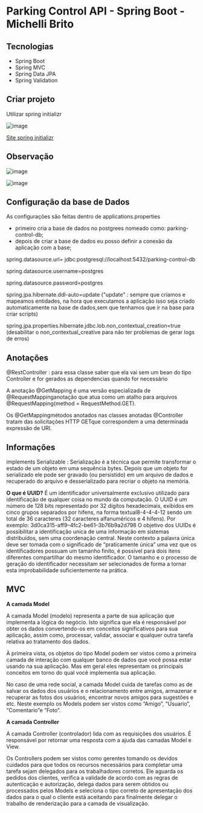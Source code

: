 # Parking Control API   - Spring Boot - Michelli Brito


## Tecnologias

- Spring Boot
- Spring MVC
- Spring Data JPA
- Spring Validation 

## Criar projeto 

Utilizar spring initializr 

![image](https://user-images.githubusercontent.com/52088444/160170983-bac72749-f23b-48ef-a421-1073e3b7d7b8.png)

[Site spring initializr  ](https://start.spring.io/)


## Observação

![image](https://user-images.githubusercontent.com/52088444/160170586-987f5ef8-29b6-49f0-a6cd-28aeca32b56d.png)

![image](https://user-images.githubusercontent.com/52088444/160170705-db791478-2b30-4d96-bfda-92fc2fadeddf.png)

## Configuração da base de Dados

As configurações são feitas dentro de applications.properties

- primeiro cria a base de dados no postgrees nomeado como: parking-control-db;
- depois de criar a base de dados eu posso definir a conexão da aplicação com a base;

spring.datasource.url= jdbc:postgresql://localhost:5432/parking-control-db

spring.datasource.username=postgres

spring.datasource.password=postgres

spring.jpa.hibernate.ddl-auto=update  ("update" : sempre que criamos e mapeamos entidades, na hora que executamos a aplicação
isso seja criado automaticamente na base de dados,sem que tenhamos que ir na base para criar scripts)

spring.jpa.properties.hibernate.jdbc.lob.non_contextual_creation=true (desabilitar o non_contextual_creative
para não ter problemas de gerar logs de erros)


## Anotações

 @RestController :  para essa classe saber que ela vai sem um bean do tipo Controller e for gerados as 
 dependencias quando for necessário

A anotação @GetMapping é uma versão especializada de @RequestMappinganotação que atua como um atalho para
arquivos @RequestMapping(method = RequestMethod.GET).

Os @GetMappingmétodos anotados nas classes anotadas @Controller tratam das solicitações HTTP GETque correspondem
a uma determinada expressão de URI.



## Informações
implements Serializable  : Serialização é a técnica que permite transformar o estado de um objeto em uma sequência bytes. 
Depois que um objeto for serializado ele pode ser gravado (ou persistido) em um arquivo de dados e recuperado do arquivo
e desserializado para recriar o objeto na memória.

**O que é UUID?**
É um identificador universalmente exclusivo utilizado para identificação de qualquer coisa no mundo da computação. 
O UUID é um número de 128 bits representado por 32 dígitos hexadecimais, exibidos em cinco grupos separados por hifens, 
na forma textual8-4-4-4-12 sendo um total de 36 caracteres (32 caracteres alfanuméricos e 4 hifens). Por exemplo:
3d0ca315-aff9–4fc2-be61–3b76b9a2d798
O objetivo dos UUIDs é possibilitar a identificação unica de uma informação em sistemas distribuídos, sem uma coordenação
central. Neste contexto a palavra única deve ser tomada com o significado de “praticamente única” uma vez que os identificadores
possuam um tamanho finito, é possível para dois itens diferentes compartilhar do mesmo identificador. O tamanho e o processo 
de geração do identificador necessitam ser selecionados de forma a tornar esta improbabilidade suficientemente na prática.


## MVC

**A camada Model**

A camada Model (modelo) representa a parte de sua aplicação que implementa a lógica do negócio. Isto significa que ela é
responsável por obter os dados convertendo-os em conceitos significativos para sua aplicação, assim como, processar, 
validar, associar e qualquer outra tarefa relativa ao tratamento dos dados.

À primeira vista, os objetos do tipo Model podem ser vistos como a primeira camada de interação com qualquer banco de 
dados que você possa estar usando na sua aplicação. Mas em geral eles representam os principais conceitos em torno do 
qual você implementa sua aplicação.

No caso de uma rede social, a camada Model cuida de tarefas como as de salvar os dados dos usuários e o relacionamento
entre amigos, armazenar e recuperar as fotos dos usuários, encontrar novos amigos para sugestões e etc. Neste exemplo 
os Models podem ser vistos como “Amigo”, “Usuario”, “Comentario”e “Foto”.

**A camada Controller**

A camada Controller (controlador) lida com as requisições dos usuários. É responsável por retornar uma resposta com a 
ajuda das camadas Model e View.

Os Controllers podem ser vistos como gerentes tomando os devidos cuidados para que todos os recursos necessários para 
completar uma tarefa sejam delegados para os trabalhadores corretos. Ele aguarda os pedidos dos clientes, verifica a
validade de acordo com as regras de autenticação e autorização, delega dados para serem obtidos ou processados pelos 
Models e seleciona o tipo correto de apresentação dos dados para o qual o cliente está aceitando para finalmente delegar
o trabalho de renderização para a camada de visualização.
